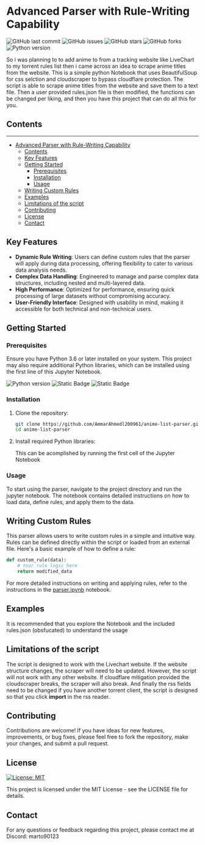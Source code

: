# Advanced Parser with Rule-Writing Capability

![GitHub last commit](https://img.shields.io/github/last-commit/AmmarAhmedl200961/anime-list-parser)
![GitHub issues](https://img.shields.io/github/issues/AmmarAhmedl200961/anime-list-parser)
![GitHub stars](https://img.shields.io/github/stars/AmmarAhmedl200961/anime-list-parser?style=social)
![GitHub forks](https://img.shields.io/github/forks/AmmarAhmedl200961/anime-list-parser?style=social)
![Python version](https://img.shields.io/badge/python-3.6+-blue.svg)

So i was planning to to add anime to from a tracking website like LiveChart to my torrent rules list then i came across an idea to scrape anime titles from the website. This is a simple python Notebook that uses BeautifulSoup for css selction and cloudscraper to bypass cloudflare protection. The script is able to scrape anime titles from the website and save them to a text file. Then a user provided rules.json file is then modified, the functions can be changed per liking, and then you have this project that can do all this for you.

## Contents
---

- [Advanced Parser with Rule-Writing Capability](#advanced-parser-with-rule-writing-capability)
  - [Contents](#contents)
  - [Key Features](#key-features)
  - [Getting Started](#getting-started)
    - [Prerequisites](#prerequisites)
    - [Installation](#installation)
    - [Usage](#usage)
  - [Writing Custom Rules](#writing-custom-rules)
  - [Examples](#examples)
  - [Limitations of the script](#limitations-of-the-script)
  - [Contributing](#contributing)
  - [License](#license)
  - [Contact](#contact)

## Key Features

- **Dynamic Rule Writing**: Users can define custom rules that the parser will apply during data processing, offering flexibility to cater to various data analysis needs.
- **Complex Data Handling**: Engineered to manage and parse complex data structures, including nested and multi-layered data.
- **High Performance**: Optimized for performance, ensuring quick processing of large datasets without compromising accuracy.
- **User-Friendly Interface**: Designed with usability in mind, making it accessible for both technical and non-technical users.

## Getting Started

### Prerequisites

Ensure you have Python 3.6 or later installed on your system. This project may also require additional Python libraries, which can be installed using the first line of this Jupyter Notebook.

![Python version](https://img.shields.io/badge/python-3.6+-blue.svg)
![Static Badge](https://img.shields.io/badge/cloudscraper-1.8.0%2B-red?label=CloudScraper&link=https%3A%2F%2Fpypi.org%2Fproject%2Fcloudscraper%2F)
![Static Badge](https://img.shields.io/badge/BeautifulSoup-4.9.1%2B-green?label=BeautifulSoup&link=https%3A%2F%2Fpypi.org%2Fproject%2Fbeautifulsoup4%2F)

### Installation

1. Clone the repository:
   ```bash
   git clone https://github.com/AmmarAhmedl200961/anime-list-parser.git
   cd anime-list-parser
   ```
2. Install required Python libraries:
   
   This can be acomplished by running the first cell of the Jupyter Notebook

### Usage

To start using the parser, navigate to the project directory and run the jupyter notebook. The notebook contains detailed instructions on how to load data, define rules, and apply them to the data.

## Writing Custom Rules

This parser allows users to write custom rules in a simple and intuitive way. Rules can be defined directly within the script or loaded from an external file. Here's a basic example of how to define a rule:

```python
def custom_rule(data):
    # Your rule logic here
    return modified_data
```

For more detailed instructions on writing and applying rules, refer to the instructions in the [parser.ipynb](parser.ipynb) notebook.

## Examples

It is recommended that you explore the Notebook and the included rules.json (obsfucated) to understand the usage

## Limitations of the script

The script is designed to work with the Livechart website. If the website structure changes, the scraper will need to be updated. However, the script will not work with any other website. If cloudflare mitigation provided the cloudscraper breaks, the scraper will also break. And finally the rss fields need to be changed if you have another torrent client, the script is designed so that you click __import__ in the rss reader. 

## Contributing

Contributions are welcome! If you have ideas for new features, improvements, or bug fixes, please feel free to fork the repository, make your changes, and submit a pull request.


## License

[![License: MIT](https://cdn.prod.website-files.com/5e0f1144930a8bc8aace526c/65dd9eb5aaca434fac4f1c34_License-MIT-blue.svg)](/LICENSE)

This project is licensed under the MIT License - see the LICENSE file for details.

## Contact

For any questions or feedback regarding this project, please contact me at Discord: marto90123
